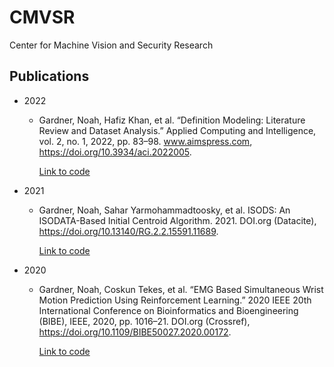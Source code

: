 # CMVSR

Center for Machine Vision and Security Research

## Publications

- 2022

  - Gardner, Noah, Hafiz Khan, et al. “Definition Modeling: Literature Review
    and Dataset Analysis.” Applied Computing and Intelligence, vol. 2, no. 1,
    2022, pp. 83–98. www.aimspress.com, https://doi.org/10.3934/aci.2022005.

    [Link to code](https://github.com/CMVSR/def-model-review)

- 2021

  - Gardner, Noah, Sahar Yarmohammadtoosky, et al. ISODS: An ISODATA-Based
    Initial Centroid Algorithm. 2021. DOI.org (Datacite),
    https://doi.org/10.13140/RG.2.2.15591.11689.

    [Link to code](https://github.com/CMVSR/ISODATA.jl)

- 2020

  - Gardner, Noah, Coskun Tekes, et al. “EMG Based Simultaneous Wrist Motion
    Prediction Using Reinforcement Learning.” 2020 IEEE 20th International
    Conference on Bioinformatics and Bioengineering (BIBE), IEEE, 2020, pp.
    1016–21. DOI.org (Crossref), https://doi.org/10.1109/BIBE50027.2020.00172.

    [Link to code](https://github.com/CMVSR/emg-prediction)
